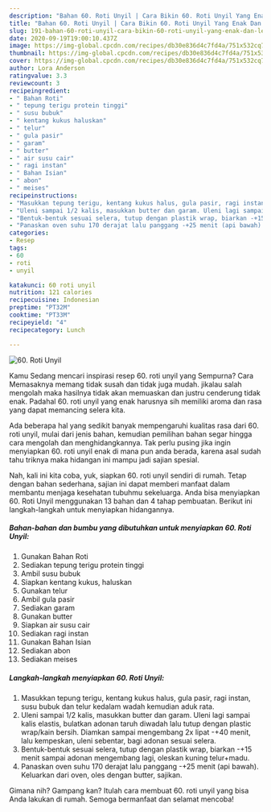 ```yaml
---
description: "Bahan 60. Roti Unyil | Cara Bikin 60. Roti Unyil Yang Enak Dan Lezat"
title: "Bahan 60. Roti Unyil | Cara Bikin 60. Roti Unyil Yang Enak Dan Lezat"
slug: 191-bahan-60-roti-unyil-cara-bikin-60-roti-unyil-yang-enak-dan-lezat
date: 2020-09-19T19:00:10.437Z
image: https://img-global.cpcdn.com/recipes/db30e836d4c7fd4a/751x532cq70/60-roti-unyil-foto-resep-utama.jpg
thumbnail: https://img-global.cpcdn.com/recipes/db30e836d4c7fd4a/751x532cq70/60-roti-unyil-foto-resep-utama.jpg
cover: https://img-global.cpcdn.com/recipes/db30e836d4c7fd4a/751x532cq70/60-roti-unyil-foto-resep-utama.jpg
author: Lora Anderson
ratingvalue: 3.3
reviewcount: 3
recipeingredient:
- " Bahan Roti"
- " tepung terigu protein tinggi"
- " susu bubuk"
- " kentang kukus haluskan"
- " telur"
- " gula pasir"
- " garam"
- " butter"
- " air susu cair"
- " ragi instan"
- " Bahan Isian"
- " abon"
- " meises"
recipeinstructions:
- "Masukkan tepung terigu, kentang kukus halus, gula pasir, ragi instan, susu bubuk dan telur kedalam wadah kemudian aduk rata."
- "Uleni sampai 1/2 kalis, masukkan butter dan garam. Uleni lagi sampai kalis elastis, bulatkan adonan taruh diwadah lalu tutup dengan plastic wrap/kain bersih. Diamkan sampai mengembang 2x lipat -+40 menit, lalu kempeskan, uleni sebentar, bagi adonan sesuai selera."
- "Bentuk-bentuk sesuai selera, tutup dengan plastik wrap, biarkan -+15 menit sampai adonan mengembang lagi, oleskan kuning telur+madu."
- "Panaskan oven suhu 170 derajat lalu panggang -+25 menit (api bawah). Keluarkan dari oven, oles dengan butter, sajikan."
categories:
- Resep
tags:
- 60
- roti
- unyil

katakunci: 60 roti unyil 
nutrition: 121 calories
recipecuisine: Indonesian
preptime: "PT32M"
cooktime: "PT33M"
recipeyield: "4"
recipecategory: Lunch

---
```



![60. Roti Unyil](https://img-global.cpcdn.com/recipes/db30e836d4c7fd4a/751x532cq70/60-roti-unyil-foto-resep-utama.jpg)

Kamu Sedang mencari inspirasi resep 60. roti unyil yang Sempurna? Cara Memasaknya memang tidak susah dan tidak juga mudah. jikalau salah mengolah maka hasilnya tidak akan memuaskan dan justru cenderung tidak enak. Padahal 60. roti unyil yang enak harusnya sih memiliki aroma dan rasa yang dapat memancing selera kita.



Ada beberapa hal yang sedikit banyak mempengaruhi kualitas rasa dari 60. roti unyil, mulai dari jenis bahan, kemudian pemilihan bahan segar hingga cara mengolah dan menghidangkannya. Tak perlu pusing jika ingin menyiapkan 60. roti unyil enak di mana pun anda berada, karena asal sudah tahu triknya maka hidangan ini mampu jadi sajian spesial.


Nah, kali ini kita coba, yuk, siapkan 60. roti unyil sendiri di rumah. Tetap dengan bahan sederhana, sajian ini dapat memberi manfaat dalam membantu menjaga kesehatan tubuhmu sekeluarga. Anda bisa menyiapkan 60. Roti Unyil menggunakan 13 bahan dan 4 tahap pembuatan. Berikut ini langkah-langkah untuk menyiapkan hidangannya.

<!--inarticleads1-->

##### Bahan-bahan dan bumbu yang dibutuhkan untuk menyiapkan 60. Roti Unyil:

1. Gunakan  Bahan Roti
1. Sediakan  tepung terigu protein tinggi
1. Ambil  susu bubuk
1. Siapkan  kentang kukus, haluskan
1. Gunakan  telur
1. Ambil  gula pasir
1. Sediakan  garam
1. Gunakan  butter
1. Siapkan  air susu cair
1. Sediakan  ragi instan
1. Gunakan  Bahan Isian
1. Sediakan  abon
1. Sediakan  meises




<!--inarticleads2-->

##### Langkah-langkah menyiapkan 60. Roti Unyil:

1. Masukkan tepung terigu, kentang kukus halus, gula pasir, ragi instan, susu bubuk dan telur kedalam wadah kemudian aduk rata.
1. Uleni sampai 1/2 kalis, masukkan butter dan garam. Uleni lagi sampai kalis elastis, bulatkan adonan taruh diwadah lalu tutup dengan plastic wrap/kain bersih. Diamkan sampai mengembang 2x lipat -+40 menit, lalu kempeskan, uleni sebentar, bagi adonan sesuai selera.
1. Bentuk-bentuk sesuai selera, tutup dengan plastik wrap, biarkan -+15 menit sampai adonan mengembang lagi, oleskan kuning telur+madu.
1. Panaskan oven suhu 170 derajat lalu panggang -+25 menit (api bawah). Keluarkan dari oven, oles dengan butter, sajikan.




Gimana nih? Gampang kan? Itulah cara membuat 60. roti unyil yang bisa Anda lakukan di rumah. Semoga bermanfaat dan selamat mencoba!
